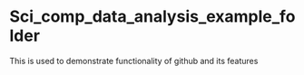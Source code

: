 # Sci_comp_data_analysis_example_folder
 This is used to demonstrate functionality of github and its features
